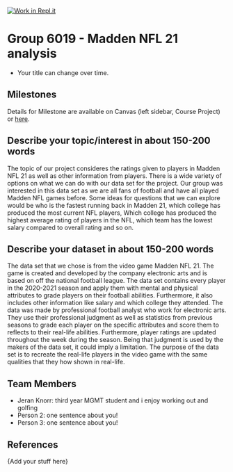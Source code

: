 [![Work in Repl.it](https://classroom.github.com/assets/work-in-replit-14baed9a392b3a25080506f3b7b6d57f295ec2978f6f33ec97e36a161684cbe9.svg)](https://classroom.github.com/online_ide?assignment_repo_id=312365&assignment_repo_type=GroupAssignmentRepo)
# Group 6019 - Madden NFL 21 analysis

- Your title can change over time.

## Milestones

Details for Milestone are available on Canvas (left sidebar, Course Project) or [here](https://firas.moosvi.com/courses/data301/project/milestone01.html).

## Describe your topic/interest in about 150-200 words

The topic of our project consideres the ratings given to players in Madden NFL 21 as well as other information from players. There is a wide variety of options on what we can do with our data set for the project. Our group was interested in this data set as we are all fans of football and have all played Madden NFL games before. Some ideas for questions that we can explore would be who is the fastest running back in Madden 21, which college has produced the most current NFL players, Which college has produced the highest average rating of players in the NFL, which team has the lowest salary compared to overall rating and so on. 

## Describe your dataset in about 150-200 words

The data set that we chose is from the video game Madden NFL 21. The game is created and developed by the company electronic arts and is based on off the national football league. The data set contains every player in the 2020-2021 season and apply them with mental and physical attributes to grade players on their football abilities. Furthermore, it also includes other information like salary and which college they attended. The data was made by professional football analyst who work for electronic arts. They use their professional judgment as well as statistics from previous seasons to grade each player on the specific attributes and score them to reflects to their real-life abilities. Furthermore, player ratings are updated throughout the week during the season. Being that judgment is used by the makers of the data set, it could imply a limitation. The purpose of the data set is to recreate the real-life players in the video game with the same qualities that they how shown in real-life. 


## Team Members

- Jeran Knorr: third year MGMT student and i enjoy working out and golfing
- Person 2: one sentence about you!
- Person 3: one sentence about you!

## References

{Add your stuff here}
